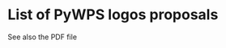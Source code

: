 List of PyWPS logos proposals
=============================

See also the PDF file

[tools]: https://raw.githubusercontent.com/jachym/pywps-logos/master/logo-pywps-prkna.jpg "Tools"

[board]: https://raw.githubusercontent.com/jachym/pywps-logos/master/logo-pywps-prkna.jpg "Board"

[gold]: https://raw.githubusercontent.com/jachym/pywps-logos/master/Gold%20Stamping%20Logo%20PyWPS.jpg "Gold"

